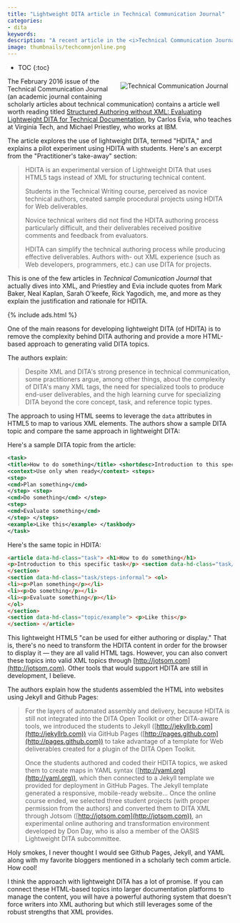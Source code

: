```yaml
---
title: "Lightweight DITA article in Technical Communication Journal"
categories:
- dita
keywords:
description: "A recent article in the <i>Technical Communication Journal</i> explores lightweight DITA and the way it removes some of the complexity from the authoring process. Lightweight DITA is still in development, but it holds great promise in simplifying DITA and allowing authors to connect into larger systems for managing doc content without abandoning HTML."
image: thumbnails/techcommjonline.png
---
```


* TOC
{:toc}

<a href="http://techcomm.stc.org/2016/02/structured-authoring-without-xml-evaluating-lightweight-dita-for-technical-documentation/"><img style="float: right; padding: 10px;" src="{{site.media}}/techcommjonline.png" alt="Technical Communication Journal" /></a>

The February 2016 issue of the Technical Communication Journal (an academic journal containing scholarly articles about technical communication) contains a article well worth reading titled [Structured Authoring without XML: Evaluating Lightweight DITA for Technical Documentation](http://techcomm.stc.org/2016/02/structured-authoring-without-xml-evaluating-lightweight-dita-for-technical-documentation/), by Carlos Evia, who teaches at Virginia Tech, and Michael Priestley, who works at IBM.

The article explores the use of lightweight DITA, termed "HDITA," and explains a pilot experiment using HDITA with students. Here's an excerpt from the "Practitioner's take-away" section:

> HDITA is an experimental version of Lightweight DITA that uses HTML5 tags instead of XML for structuring technical content.
>
> Students in the Technical Writing course, perceived as novice technical authors, created sample procedural projects using HDITA for Web deliverables.
>
>Novice technical writers did not find the HDITA authoring process particularly difficult, and their deliverables received positive comments and feedback from evaluators.
>
> HDITA can simplify the technical authoring process while producing effective deliverables. Authors with- out XML experience (such as Web developers, programmers, etc.) can use DITA for projects.

This is one of the few articles in *Technical Comunication Journal* that actually dives into XML, and Priestley and Evia include quotes from Mark Baker, Neal Kaplan, Sarah O'keefe, Rick Yagodich, me, and more as they explain the justification and rationale for HDITA.

{% include ads.html %}

One of the main reasons for developing lightweight DITA (of HDITA) is to remove the complexity behind DITA authoring and provide a more HTML-based approach to generating valid DITA topics.

The authors explain:

> Despite XML and DITA's strong presence in technical communication, some practitioners argue, among other things, about the complexity of DITA's many XML tags, the need for specialized tools to produce end-user deliverables, and the high learning curve for specializing DITA beyond the core concept, task, and reference topic types.

The approach to using HTML seems to leverage the `data` attributes in HTML5 to map to various XML elements. The authors show a sample DITA topic and compare the same approach in lightweight DITA:

Here's a sample DITA topic from the article:

```xml
<task>
<title>How to do something</title> <shortdesc>Introduction to this specific task</shortdesc> <taskbody>
<context>Use only when ready</context> <steps>
<step>
<cmd>Plan something</cmd>
</step> <step>
<cmd>Do something</cmd> </step>
<step>
<cmd>Evaluate something</cmd>
</step> </steps>
<example>Like this</example> </taskbody>
</task>
```

Here's the same topic in HDITA:

```html
<article data-hd-class="task"> <h1>How to do something</h1>
<p>Introduction to this specific task</p> <section data-hd-class="task/context"> <p>Use only when ready</p>
</section>
<section data-hd-class="task/steps-informal"> <ol>
<li><p>Plan something</p></li>
<li><p>Do something</p></li>
<li><p>Evaluate something</p></li>
</ol>
</section>
<section data-hd-class="topic/example"> <p>Like this</p>
</section> </article>  
```

This lightweight HTML5 "can be used for either authoring or display." That is, there's no need to transform the HDITA content in order for the browser to display it  &mdash;  they are all valid HTML tags. However, you can also convert these topics into valid XML topics through [http://jotsom.com](http://jotsom.com). Other tools that would support HDITA are still in development, I believe.

The authors explain how the students assembled the HTML into websites using Jekyll and Github Pages:

> For the layers of automated assembly and delivery, because HDITA is still not integrated into the DITA Open Toolkit or other DITA-aware tools, we introduced the students to Jekyll ([http://jekyllrb.com](http://jekyllrb.com)) via GitHub Pages ([http://pages.github.com](http://pages.github.com)) to take advantage of a template for Web deliverables created for a plugin of the DITA Open Toolkit.
>
> Once the students authored and coded their HDITA topics, we asked them to create maps in YAML syntax ([http://yaml.org](http://yaml.org)), which then connected to a Jekyll template we provided for deployment in GitHub Pages. The Jekyll template generated a responsive, mobile-ready website...
> Once the online course ended, we selected three student projects (with proper permission from the authors) and converted them to DITA XML through Jotsom ([http://jotsom.com](http://jotsom.com)), an experimental online authoring and transformation environment developed by Don Day, who is also a member of the OASIS Lightweight DITA subcommittee.

Holy smokes, I never thought I would see Github Pages, Jekyll, and YAML along with my favorite bloggers mentioned in a scholarly tech comm article. How cool!

I think the approach with lightweight DITA has a lot of promise. If you can connect these HTML-based topics into larger documentation platforms to manage the content, you will have a powerful authoring system that doesn't force writers into XML authoring but which still leverages some of the robust strengths that XML provides.

